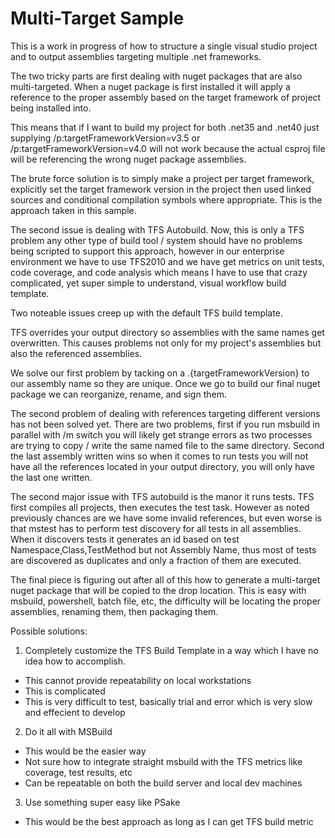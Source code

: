 # Multi-Target Sample

This is a work in progress of how to structure a single visual studio project
and to output assemblies targeting multiple .net frameworks.

The two tricky parts are first dealing with nuget packages that are also
multi-targeted.  When a nuget package is first installed it will apply
a reference to the proper assembly based on the target framework of
project being installed into.

This means that if I want to build my project for both .net35 and .net40
just supplying /p:targetFrameworkVersion=v3.5 or /p:targetFrameworkVersion=v4.0
will not work because the actual csproj file will be referencing the wrong nuget
package assemblies.

The brute force solution is to simply make a project per target framework,
explicitly set the target framework version in the project then used
linked sources and conditional compilation symbols where appropriate.
This is the approach taken in this sample.

The second issue is dealing with TFS Autobuild.  Now, this is only a TFS
problem any other type of build tool / system should have no problems
being scripted to support this approach, however in our enterprise environment
we have to use TFS2010 and we have get metrics on unit tests, code coverage,
and code analysis which means I have to use that crazy complicated, 
yet super simple to understand, visual workflow build template.

Two noteable issues creep up with the default TFS build template.

TFS overrides your output directory so assemblies with the same
names get overwritten.  This causes problems not only for my project's
assemblies but also the referenced assemblies.

We solve our first problem by tacking on a .{targetFrameworkVersion}
to our assembly name so they are unique.  Once we go to build our final
nuget package we can reorganize, rename, and sign them.

The second problem of dealing with references targeting different
versions has not been solved yet.  There are two problems, first
if you run msbuild in parallel with /m switch you will likely get
strange errors as two processes are trying to copy / write the same
named file to the same directory.  Second the last assembly written
wins so when it comes to run tests you will not have all the references
located in your output directory, you will only have the last one written.

The second major issue with TFS autobuild is the manor it runs tests.
TFS first compiles all projects, then executes the test task.  However
as noted previously chances are we have some invalid references, but even
worse is that mstest has to perform test discovery for all tests in all assemblies.
When it discovers tests it generates an id based on test Namespace,Class,TestMethod
but not Assembly Name, thus most of tests are discovered as duplicates and only
a fraction of them are executed.

The final piece is figuring out after all of this how to generate a multi-target
nuget package that will be copied to the drop location.  This is easy with msbuild,
powershell, batch file, etc, the difficulty will be locating the proper assemblies,
renaming them, then packaging them.

Possible solutions:

1. Completely customize the TFS Build Template in a way which I have no idea how to accomplish.
  * This cannot provide repeatability on local workstations
  * This is complicated
  * This is very difficult to test, basically trial and error which is very slow and effecient to develop

2. Do it all with MSBuild
  * This would be the easier way
  * Not sure how to integrate straight msbuild with the TFS metrics like coverage, test results, etc
  * Can be repeatable on both the build server and local dev machines

3. Use something super easy like PSake
  * This would be the best approach as long as I can get TFS build metric

